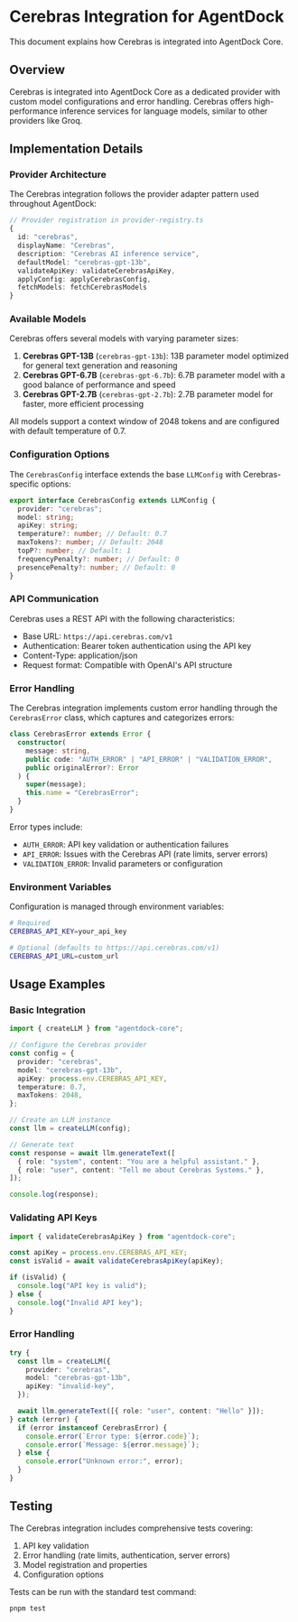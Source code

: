 # Cerebras Integration for AgentDock

This document explains how Cerebras is integrated into AgentDock Core.

## Overview

Cerebras is integrated into AgentDock Core as a dedicated provider with custom model configurations and error handling. Cerebras offers high-performance inference services for language models, similar to other providers like Groq.

## Implementation Details

### Provider Architecture

The Cerebras integration follows the provider adapter pattern used throughout AgentDock:

```typescript
// Provider registration in provider-registry.ts
{
  id: "cerebras",
  displayName: "Cerebras",
  description: "Cerebras AI inference service",
  defaultModel: "cerebras-gpt-13b",
  validateApiKey: validateCerebrasApiKey,
  applyConfig: applyCerebrasConfig,
  fetchModels: fetchCerebrasModels
}
```

### Available Models

Cerebras offers several models with varying parameter sizes:

1. **Cerebras GPT-13B** (`cerebras-gpt-13b`): 13B parameter model optimized for general text generation and reasoning
2. **Cerebras GPT-6.7B** (`cerebras-gpt-6.7b`): 6.7B parameter model with a good balance of performance and speed
3. **Cerebras GPT-2.7B** (`cerebras-gpt-2.7b`): 2.7B parameter model for faster, more efficient processing

All models support a context window of 2048 tokens and are configured with default temperature of 0.7.

### Configuration Options

The `CerebrasConfig` interface extends the base `LLMConfig` with Cerebras-specific options:

```typescript
export interface CerebrasConfig extends LLMConfig {
  provider: "cerebras";
  model: string;
  apiKey: string;
  temperature?: number; // Default: 0.7
  maxTokens?: number; // Default: 2048
  topP?: number; // Default: 1
  frequencyPenalty?: number; // Default: 0
  presencePenalty?: number; // Default: 0
}
```

### API Communication

Cerebras uses a REST API with the following characteristics:

- Base URL: `https://api.cerebras.com/v1`
- Authentication: Bearer token authentication using the API key
- Content-Type: application/json
- Request format: Compatible with OpenAI's API structure

### Error Handling

The Cerebras integration implements custom error handling through the `CerebrasError` class, which captures and categorizes errors:

```typescript
class CerebrasError extends Error {
  constructor(
    message: string,
    public code: "AUTH_ERROR" | "API_ERROR" | "VALIDATION_ERROR",
    public originalError?: Error
  ) {
    super(message);
    this.name = "CerebrasError";
  }
}
```

Error types include:

- `AUTH_ERROR`: API key validation or authentication failures
- `API_ERROR`: Issues with the Cerebras API (rate limits, server errors)
- `VALIDATION_ERROR`: Invalid parameters or configuration

### Environment Variables

Configuration is managed through environment variables:

```bash
# Required
CEREBRAS_API_KEY=your_api_key

# Optional (defaults to https://api.cerebras.com/v1)
CEREBRAS_API_URL=custom_url
```

## Usage Examples

### Basic Integration

```typescript
import { createLLM } from "agentdock-core";

// Configure the Cerebras provider
const config = {
  provider: "cerebras",
  model: "cerebras-gpt-13b",
  apiKey: process.env.CEREBRAS_API_KEY,
  temperature: 0.7,
  maxTokens: 2048,
};

// Create an LLM instance
const llm = createLLM(config);

// Generate text
const response = await llm.generateText([
  { role: "system", content: "You are a helpful assistant." },
  { role: "user", content: "Tell me about Cerebras Systems." },
]);

console.log(response);
```

### Validating API Keys

```typescript
import { validateCerebrasApiKey } from "agentdock-core";

const apiKey = process.env.CEREBRAS_API_KEY;
const isValid = await validateCerebrasApiKey(apiKey);

if (isValid) {
  console.log("API key is valid");
} else {
  console.log("Invalid API key");
}
```

### Error Handling

```typescript
try {
  const llm = createLLM({
    provider: "cerebras",
    model: "cerebras-gpt-13b",
    apiKey: "invalid-key",
  });

  await llm.generateText([{ role: "user", content: "Hello" }]);
} catch (error) {
  if (error instanceof CerebrasError) {
    console.error(`Error type: ${error.code}`);
    console.error(`Message: ${error.message}`);
  } else {
    console.error("Unknown error:", error);
  }
}
```

## Testing

The Cerebras integration includes comprehensive tests covering:

1. API key validation
2. Error handling (rate limits, authentication, server errors)
3. Model registration and properties
4. Configuration options

Tests can be run with the standard test command:

```bash
pnpm test
```
